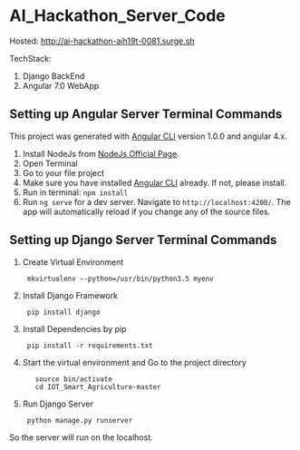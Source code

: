 # AI_Hackathon_Server_Code
Hosted: 
http://ai-hackathon-aih19t-0081.surge.sh

TechStack:
<ol>
<li> Django BackEnd</li>
<li> Angular 7.0 WebApp</li>
</ol>

## Setting up Angular Server Terminal Commands

This project was generated with [Angular CLI](https://github.com/angular/angular-cli) version 1.0.0 and angular 4.x.

1. Install NodeJs from [NodeJs Official Page](https://nodejs.org/en).
2. Open Terminal
3. Go to your file project
4. Make sure you have installed [Angular CLI](https://github.com/angular/angular-cli) already. If not, please install.
5. Run in terminal: ```npm install```
6. Run `ng serve` for a dev server. Navigate to `http://localhost:4200/`. The app will automatically reload if you change any of the source files.



## Setting up Django Server Terminal Commands

1. Create Virtual Environment
    
        mkvirtualenv --python=/usr/bin/python3.5 myenv

2. Install Django Framework
      
        pip install django

3. Install Dependencies by pip

        pip install -r requirements.txt
        
4. Start the virtual environment and Go to the project directory
          
          source bin/activate
          cd IOT_Smart_Agriculture-master
          
          
5. Run Django Server

        python manage.py runserver


So the server will run on the localhost.
